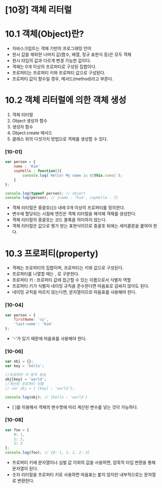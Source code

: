 # [10장] 객체 리터럴

# 10.1 객체(Object)란?

-   자바스크립트는 객체 기반의 프로그래밍 언어
-   원시 값을 제외한 나머지 값(함수, 배열, 정규 표현식 등)은 모두 객체
-   원시 타입의 값과 다르게 변경 가능한 값이다.
-   객체는 0개 이상의 프로퍼티로 구성된 집합이다.
-   프로퍼티는 프로퍼티 키와 프로퍼티 값으로 구성된다.
-   프로퍼티 값이 함수일 경우, 메서드(method)라고 부른다.

# 10.2 객체 리터럴에 의한 객체 생성

1. 객체 리터럴
2. Object 생성자 함수
3. 생성자 함수
4. Object.create 메서드
5. 클래스
   위의 다섯가지 방법으로 객체를 생성할 수 있다.

### [10-01]

```js
var person = {
    name : 'Kim'
    sayHello : function(){
        console.log(`Hello! My name is ${this.name}`);
    }
};

console.log(typeof person); // object
console.log(person); // {name : 'Kim', sayHello : f}
```

-   객체 리터럴은 중괄호({}) 내에 0개 이상의 프로퍼티를 정의한다.
-   변수에 할당되는 시점에 엔진은 객체 리터럴을 해석해 객체를 생성한다.
-   객체 리터럴의 중괄호는 코드 블록을 의미하지 않는다.
-   객체 리터럴은 값으로 평가 받는 표현식이므로 중괄호 뒤에는 세미콜론을 붙여야 한다.

# 10.3 프로퍼티(property)

-   객체는 프로퍼티의 집합이며, 프로퍼티는 키와 값으로 구성된다.
-   프로퍼티를 나열할 때는 , 로 구분한다.
-   프로퍼티 키 : 프로퍼티 값에 접근할 수 있는 이름으로서 식별자 역할
-   프로퍼티 키가 식별자 네이밍 규칙을 준수한다면 따옴표로 감싸지 않아도 된다.
-   네이밍 규칙을 따르지 않는다면, 문자열이므로 따옴표를 사용해야 한다.
### [10-04]
```js
var person = {
    firstName: 'cy',
    'last-name': 'Kim'
};
```
- '-'가 있기 때문에 따옴표를 사용해야 한다.

### [10-06]
```js
var obj = {};
var key = 'hello';

//프로퍼티 키 동적 생성
obj[key] = 'world';
//계산된 프로퍼티 이름
// var obj = { [key] : 'world'};

console.log(obj); // {hello : 'world'}
```
- [ ]를 이용해서 객체의 변수명에 미리 계산된 변수를 넣는 것이 가능하다.

### [10-08]
```js
var foo = {
    0: 1,
    1: 2,
    2: 3
};
console.log(foo); // {0: 1, 1: 2, 2: 3}
```
- 프로퍼티 키에 문자열이나 심벌 값 이외의 값을 사용하면, 암묵적 타입 변환을 통해 문자열이 된다.
- 숫자 리터럴을 프로퍼티 키로 사용하면 따옴표는 붙지 않지만 내부적으로는 문자열로 변환한다.
